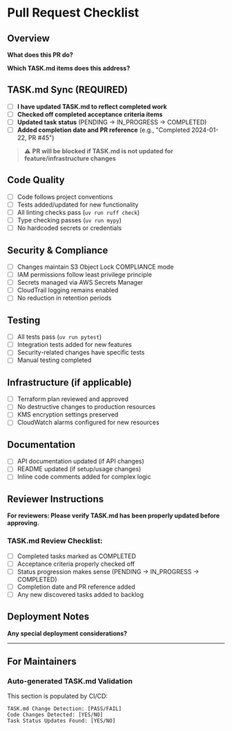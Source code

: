 # Pull Request Checklist

## Overview
**What does this PR do?**
<!-- Brief description of changes -->

**Which TASK.md items does this address?**
<!-- List specific tasks from TASK.md that this PR completes or progresses -->

## TASK.md Sync (REQUIRED)
- [ ] **I have updated TASK.md to reflect completed work**
- [ ] **Checked off completed acceptance criteria items**
- [ ] **Updated task status** (PENDING → IN_PROGRESS → COMPLETED)
- [ ] **Added completion date and PR reference** (e.g., "Completed 2024-01-22, PR #45")

> ⚠️ **PR will be blocked if TASK.md is not updated for feature/infrastructure changes**

## Code Quality
- [ ] Code follows project conventions
- [ ] Tests added/updated for new functionality
- [ ] All linting checks pass (`uv run ruff check`)
- [ ] Type checking passes (`uv run mypy`)
- [ ] No hardcoded secrets or credentials

## Security & Compliance
- [ ] Changes maintain S3 Object Lock COMPLIANCE mode
- [ ] IAM permissions follow least privilege principle
- [ ] Secrets managed via AWS Secrets Manager
- [ ] CloudTrail logging remains enabled
- [ ] No reduction in retention periods

## Testing
- [ ] All tests pass (`uv run pytest`)
- [ ] Integration tests added for new features
- [ ] Security-related changes have specific tests
- [ ] Manual testing completed

## Infrastructure (if applicable)
- [ ] Terraform plan reviewed and approved
- [ ] No destructive changes to production resources
- [ ] KMS encryption settings preserved
- [ ] CloudWatch alarms configured for new resources

## Documentation
- [ ] API documentation updated (if API changes)
- [ ] README updated (if setup/usage changes)
- [ ] Inline code comments added for complex logic

## Reviewer Instructions
**For reviewers: Please verify TASK.md has been properly updated before approving.**

### TASK.md Review Checklist:
- [ ] Completed tasks marked as COMPLETED
- [ ] Acceptance criteria properly checked off
- [ ] Status progression makes sense (PENDING → IN_PROGRESS → COMPLETED)
- [ ] Completion date and PR reference added
- [ ] Any new discovered tasks added to backlog

## Deployment Notes
**Any special deployment considerations?**
<!-- Infrastructure changes, environment variables, etc. -->

---

## For Maintainers

### Auto-generated TASK.md Validation
This section is populated by CI/CD:

```
TASK.md Change Detection: [PASS/FAIL]
Code Changes Detected: [YES/NO]
Task Status Updates Found: [YES/NO]
```

<!-- 
## TASK.md Update Examples

### ✅ Good Example:
```diff
### Task: Implement CaptureLambda
**Priority**: MUST  
- **Status**: IN_PROGRESS → COMPLETED ✅
+ **Completed**: 2024-01-22, PR #45
**Acceptance Criteria**:
- [x] Container image with Playwright + Chromium built
- [x] SHA-256 hash computation implemented
- [x] S3 upload with metadata working
```

### ❌ Bad Example:
```diff
// No changes to TASK.md despite implementing CaptureLambda
```
-->